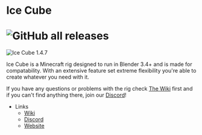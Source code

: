 # Ice Cube <br/> <br/> ![GitHub all releases](https://img.shields.io/github/downloads/DarthLilo/ice_cube/total?color=blue)


![Ice Cube 1.4.7](https://imgur.com/kpFmc2n.png)

Ice Cube is a Minecraft rig designed to run in Blender 3.4+ and is made for compatability. With an extensive feature set extreme flexibility you're able to create whatever you need with it. 



If you have any questions or problems with the rig check [The Wiki](https://darthlilo.gitbook.io/ice-cube/main/homepage "The Wiki") first and if you can't find anything there, join our [Discord](https://discord.gg/3G44QQM "Discord")!

* Links
  * [Wiki](https://darthlilo.gitbook.io/ice-cube-wiki/main/homepage)
  * [Discord](https://discord.gg/3G44QQM)
  * [Website](https://ice-cube-rig.carrd.co/)